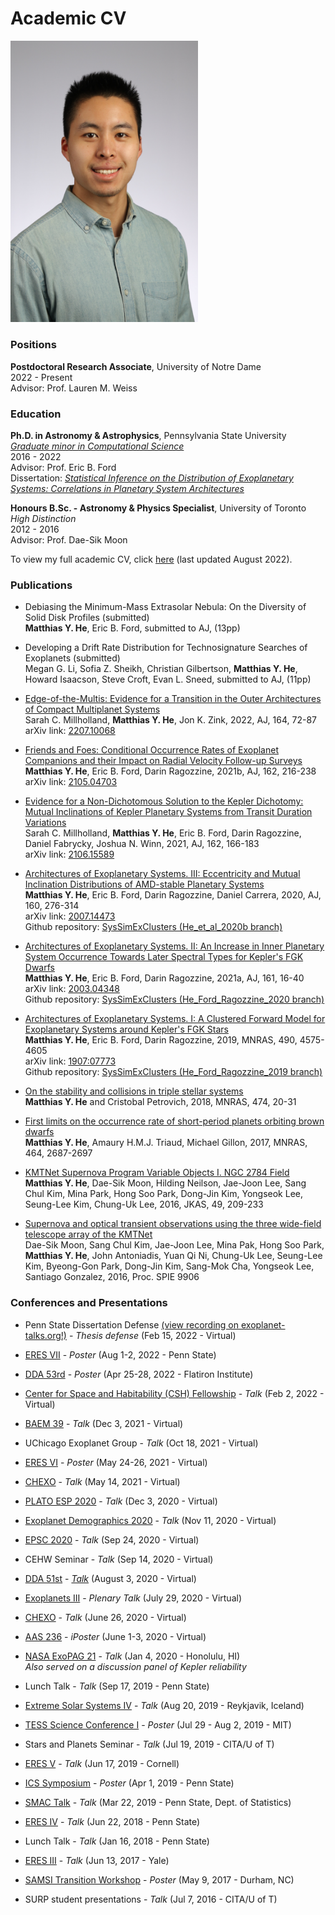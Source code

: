 # Academic CV

<img src="/photos/AAS235_headshot1.JPG" alt="Photo of me taken at AAS 235" width="300"/>  


### Positions

**Postdoctoral Research Associate**, University of Notre Dame  
2022 - Present  
Advisor: Prof. Lauren M. Weiss


### Education

**Ph.D. in Astronomy & Astrophysics**, Pennsylvania State University  
[*Graduate minor in Computational Science*](http://www.csci.psu.edu)  
2016 - 2022  
Advisor: Prof. Eric B. Ford  
Dissertation: [*Statistical Inference on the Distribution of Exoplanetary Systems: Correlations in Planetary System Architectures*](https://etda.libraries.psu.edu/catalog/20343myh7)

**Honours B.Sc. - Astronomy & Physics Specialist**, University of Toronto  
*High Distinction*  
2012 - 2016  
Advisor: Prof. Dae-Sik Moon


To view my full academic CV, click [here](./he_matthias_CV.pdf) (last updated August 2022).


### Publications

* Debiasing the Minimum-Mass Extrasolar Nebula: On the Diversity of Solid Disk Profiles (submitted)  
  **Matthias Y. He**, Eric B. Ford, submitted to AJ, (13pp)

* Developing a Drift Rate Distribution for Technosignature Searches of Exoplanets (submitted)  
  Megan G. Li, Sofia Z. Sheikh, Christian Gilbertson, **Matthias Y. He**, Howard Isaacson, Steve Croft, Evan L. Sneed, submitted to AJ, (11pp)

* [Edge-of-the-Multis: Evidence for a Transition in the Outer Architectures of Compact Multiplanet Systems](https://ui.adsabs.harvard.edu/abs/2022AJ....164...72M/abstract)  
  Sarah C. Millholland, **Matthias Y. He**, Jon K. Zink, 2022, AJ, 164, 72-87  
  arXiv link: [2207.10068](https://arxiv.org/abs/2207.10068)

* [Friends and Foes: Conditional Occurrence Rates of Exoplanet Companions and their Impact on Radial Velocity Follow-up Surveys](https://ui.adsabs.harvard.edu/abs/2021arXiv210504703H/abstract)  
  **Matthias Y. He**, Eric B. Ford, Darin Ragozzine, 2021b, AJ, 162, 216-238  
  arXiv link: [2105.04703](https://arxiv.org/abs/2105.04703)

* [Evidence for a Non-Dichotomous Solution to the Kepler Dichotomy: Mutual Inclinations of Kepler Planetary Systems from Transit Duration Variations](https://ui.adsabs.harvard.edu/abs/2021arXiv210615589M/abstract)  
  Sarah C. Millholland, **Matthias Y. He**, Eric B. Ford, Darin Ragozzine, Daniel Fabrycky, Joshua N. Winn, 2021, AJ, 162, 166-183  
  arXiv link: [2106.15589](https://arxiv.org/abs/2106.15589)

* [Architectures of Exoplanetary Systems. III: Eccentricity and Mutual Inclination Distributions of AMD-stable Planetary Systems](https://ui.adsabs.harvard.edu/abs/2020arXiv200714473H/abstract)  
  **Matthias Y. He**, Eric B. Ford, Darin Ragozzine, Daniel Carrera, 2020, AJ, 160, 276-314  
  arXiv link: [2007.14473](https://arxiv.org/abs/2007.14473)  
  Github repository: [SysSimExClusters (He_et_al_2020b branch)](https://github.com/ExoJulia/SysSimExClusters/tree/He_et_al_2020b)

* [Architectures of Exoplanetary Systems. II: An Increase in Inner Planetary System Occurrence Towards Later Spectral Types for Kepler's FGK Dwarfs](https://ui.adsabs.harvard.edu/abs/2021AJ....161...16H/abstract)  
  **Matthias Y. He**, Eric B. Ford, Darin Ragozzine, 2021a, AJ, 161, 16-40  
  arXiv link: [2003.04348](https://arxiv.org/abs/2003.04348)  
  Github repository: [SysSimExClusters (He_Ford_Ragozzine_2020 branch)](https://github.com/ExoJulia/SysSimExClusters/tree/He_Ford_Ragozzine_2020)

* [Architectures of Exoplanetary Systems. I: A Clustered Forward Model for Exoplanetary Systems around Kepler's FGK Stars](https://ui.adsabs.harvard.edu/abs/2019MNRAS.490.4575H/abstract)  
  **Matthias Y. He**, Eric B. Ford, Darin Ragozzine, 2019, MNRAS, 490, 4575-4605  
  arXiv link: [1907:07773](https://arxiv.org/abs/1907.07773)  
  Github repository: [SysSimExClusters (He_Ford_Ragozzine_2019 branch)](https://github.com/ExoJulia/SysSimExClusters/tree/He_Ford_Ragozzine_2019)

* [On the stability and collisions in triple stellar systems](https://ui.adsabs.harvard.edu/abs/2018MNRAS.474...20H/abstract)  
  **Matthias Y. He** and Cristobal Petrovich, 2018, MNRAS, 474, 20-31

* [First limits on the occurrence rate of short-period planets orbiting brown dwarfs](https://ui.adsabs.harvard.edu/abs/2017MNRAS.464.2687H/abstract)  
**Matthias Y. He**, Amaury H.M.J. Triaud, Michael Gillon, 2017, MNRAS, 464, 2687-2697

* [KMTNet Supernova Program Variable Objects I. NGC 2784 Field](https://ui.adsabs.harvard.edu/abs/2016JKAS...49..209H/abstract)  
  **Matthias Y. He**, Dae-Sik Moon, Hilding Neilson, Jae-Joon Lee, Sang Chul Kim, Mina Park, Hong Soo Park, Dong-Jin Kim, Yongseok Lee, Seung-Lee Kim, Chung-Uk Lee, 2016, JKAS, 49, 209-233

* [Supernova and optical transient observations using the three wide-field telescope array of the KMTNet](https://www.spiedigitallibrary.org/conference-proceedings-of-spie/9906/1/Supernova-and-optical-transient-observations-using-the-three-wide-field/10.1117/12.2233921.short?SSO=1)  
  Dae-Sik Moon, Sang Chul Kim, Jae-Joon Lee, Mina Pak, Hong Soo Park, **Matthias Y. He**, John Antoniadis, Yuan Qi Ni, Chung-Uk Lee, Seung-Lee Kim, Byeong-Gon Park, Dong-Jin Kim, Sang-Mok Cha, Yongseok Lee, Santiago Gonzalez, 2016, Proc. SPIE 9906


### Conferences and Presentations

* Penn State Dissertation Defense [(view recording on exoplanet-talks.org!)](https://exoplanet-talks.org/talk/402) - *Thesis defense* (Feb 15, 2022 - Virtual)

* [ERES VII](https://sites.psu.edu/eres2022/) - *Poster* (Aug 1-2, 2022 - Penn State)

* [DDA 53rd](https://dda.aas.org/meetings/2022/program) - *Poster* (Apr 25-28, 2022 - Flatiron Institute)

* [Center for Space and Habitability (CSH) Fellowship](https://www.csh.unibe.ch/research/programs/csh__bernoulli_fellowships/index_eng.html) - *Talk* (Feb 2, 2022 - Virtual)

* [BAEM 39](https://sites.google.com/site/bayareaexoplanets/) - *Talk* (Dec 3, 2021 - Virtual)

* UChicago Exoplanet Group - *Talk* (Oct 18, 2021 - Virtual)

* [ERES VI](https://eres2021.com) - *Poster* (May 24-26, 2021 - Virtual)

* [CHEXO](http://chexo.org) - *Talk* (May 14, 2021 - Virtual)

* [PLATO ESP 2020](https://platoesp.org) - *Talk* (Dec 3, 2020 - Virtual)

* [Exoplanet Demographics 2020](https://nexsci.caltech.edu/conferences/exodem/) - *Talk* (Nov 11, 2020 - Virtual)

* [EPSC 2020](https://www.epsc2020.eu) - *Talk* (Sep 24, 2020 - Virtual)

* CEHW Seminar - *Talk* (Sep 14, 2020 - Virtual)

* [DDA 51st](https://dda.aas.org/meetings/2020) - [*Talk*](https://vimeo.com/441849574) (August 3, 2020 - Virtual)

* [Exoplanets III](https://hdconfsys.zah.uni-heidelberg.de/exoplanets3/index.php) - *Plenary Talk* (July 29, 2020 - Virtual)

* [CHEXO](http://chexo.org) - *Talk* (June 26, 2020 - Virtual)

* [AAS 236](https://aas.org/meetings/aas236) - *iPoster* (June 1-3, 2020 - Virtual)

* [NASA ExoPAG 21](https://exoplanets.nasa.gov/exep/events/292/exopag-21/) - *Talk* (Jan 4, 2020 - Honolulu, HI)  
  *Also served on a discussion panel of Kepler reliability*

* Lunch Talk - *Talk* (Sep 17, 2019 - Penn State)

* [Extreme Solar Systems IV](https://sites.northwestern.edu/iceland2019/) - *Talk* (Aug 20, 2019 - Reykjavik, Iceland)

* [TESS Science Conference I](https://tsc.mit.edu) - *Poster* (Jul 29 - Aug 2, 2019 - MIT)

* Stars and Planets Seminar - *Talk* (Jul 19, 2019 - CITA/U of T)

* [ERES V](http://eres.astro.cornell.edu) - *Talk* (Jun 17, 2019 - Cornell)

* [ICS Symposium](https://ics.psu.edu/news-events/events/ics-symposium-2019-posters/) - *Poster* (Apr 1, 2019 - Penn State)

* [SMAC Talk](https://science.psu.edu/stat/smac-talks) - *Talk* (Mar 22, 2019 - Penn State, Dept. of Statistics)

* [ERES IV](https://sites.psu.edu/eres2018/) - *Talk* (Jun 22, 2018 - Penn State)

* Lunch Talk - *Talk* (Jan 16, 2018 - Penn State)

* [ERES III](http://eres-yale.science/2017/) - *Talk* (Jun 13, 2017 - Yale)

* [SAMSI Transition Workshop](https://www.samsi.info/transition-workshop-2017-8-10-may-2017/) - *Poster* (May 9, 2017 - Durham, NC)

* SURP student presentations - *Talk* (Jul 7, 2016 - CITA/U of T)
